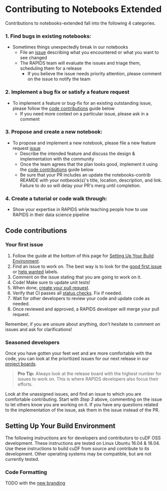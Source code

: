 # Contributing to Notebooks Extended 
Contributions to notebooks-extended fall into the following 4 categories.
### 1. Find bugs in existing notebooks:
- Sometimes things unexpectedly break in our notebooks
    - File an [issue](https://github.com/rapidsai/notebooks-extended/issues/new/choose)
describing what you encountered or what you want to see changed
    - The RAPIDS team will evaluate the issues and triage them, scheduling
them for a release
        - If you believe the issue needs priority attention, please
comment on the issue to notify the team
### 2. Implement a bug fix or satisfy a feature request
- To implement a feature or bug-fix for an existing outstanding issue, please 
    follow the [code contributions](#code-contributions) guide below
    - If you need more context on a particular issue, please ask in a comment
### 3. Propose and create a new notebook:
- To propose and implement a new notebook, please file a new feature request 
    [issue](https://github.com/rapidsai/notebooks-extended/issues/new/choose)
    - Describe the intended feature and discuss the design & implementation with the community
    - Once the team agrees that the plan looks good, implement it using the [code contributions](#code-contributions) guide below
    - Be sure that your PR includes an update the notebooks-contrib REAMDE with your notbeook(s)'s title, location, description, and link.  Failure to do so will delay your PR's merg until completion.
### 4. Create a tutorial or code walk through:
- Show your expertise in RAPIDS while teaching people how to use RAPIDS in their data science pipeline

## Code contributions

### Your first issue

1. Follow the guide at the bottom of this page for [Setting Up Your Build Environment](#setting-up-your-build-environment).
2. Find an issue to work on. The best way is to look for the [good first issue](https://github.com/rapidsai/notebooks-extended/issues?q=is%3Aissue+is%3Aopen+label%3A%22good+first+issue%22)
    or [help wanted](https://github.com/rapidsai/notebooks-extended/issues?q=is%3Aissue+is%3Aopen+label%3A%22help+wanted%22) labels.
3. Comment on the issue stating that you are going to work on it.
4. Code! Make sure to update unit tests!
5. When done, [create your pull request](https://github.com/rapidsai/notebooks-extended/compare).
6. Verify that CI passes all [status checks](https://help.github.com/articles/about-status-checks/). Fix if needed.
7. Wait for other developers to review your code and update code as needed.
8. Once reviewed and approved, a RAPIDS developer will merge your pull request.

Remember, if you are unsure about anything, don't hesitate to comment on issues
and ask for clarifications!

### Seasoned developers

Once you have gotten your feet wet and are more comfortable with the code, you
can look at the prioritized issues for our next release in our [project boards](https://github.com/rapidsai/notebooks-extended/projects).

> **Pro Tip:** Always look at the release board with the highest number for
issues to work on. This is where RAPIDS developers also focus their efforts.

Look at the unassigned issues, and find an issue to which you are comfortable
contributing. Start with _Step 3_ above, commenting on the issue to let
others know you are working on it. If you have any questions related to the
implementation of the issue, ask them in the issue instead of the PR.

## Setting Up Your Build Environment

The following instructions are for developers and contributors to cuDF OSS development. These instructions are tested on Linux Ubuntu 16.04 & 18.04. Use these instructions to build cuDF from source and contribute to its development.  Other operating systems may be compatible, but are not currently tested.

### Code Formatting

TODO with the [new branding](https://rapids.ai/branding.html)
